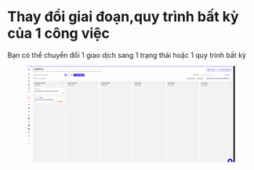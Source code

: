 # Thay đổi giai đoạn,quy trình bất kỳ của 1 công việc

Bạn có thể chuyển đổi 1 giao dịch sang 1 trạng thái hoặc 1 quy trình bất kỳ&#x20;

<figure><img src="../../../.gitbook/assets/di chuyển công việc.gif" alt=""><figcaption></figcaption></figure>

